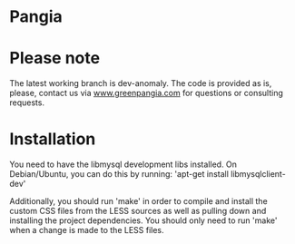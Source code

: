 Pangia
======

Please note
======
The latest working branch is dev-anomaly. The code is provided as is, please, contact us via www.greenpangia.com for questions or consulting requests.

Installation
======
You need to have the libmysql development libs installed. On Debian/Ubuntu, you
can do this by running: 'apt-get install libmysqlclient-dev'

Additionally, you should run 'make' in order to compile and install the custom
CSS files from the LESS sources as well as pulling down and installing the
project dependencies. You should only need to run 'make' when a change is made
to the LESS files.
